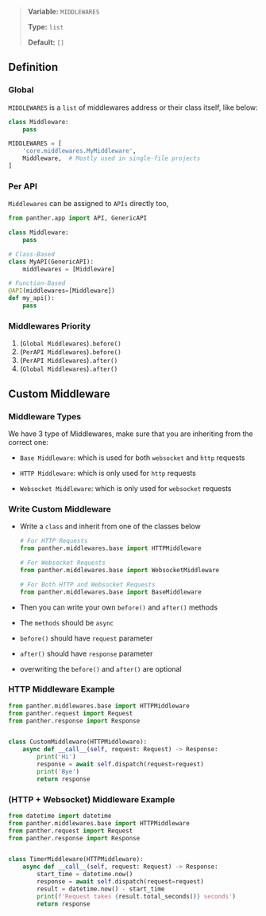 > <b>Variable:</b> `MIDDLEWARES` 
> 
> <b>Type:</b> `list` 
> 
> <b>Default:</b> `[]`


## Definition
### Global

`MIDDLEWARES` is a `list` of middlewares address or their class itself, like below:

```python
class Middleware:
    pass

MIDDLEWARES = [
    'core.middlewares.MyMiddleware', 
    Middleware,  # Mostly used in single-file projects
]
```

### Per API

`Middlewares` can be assigned to `APIs` directly too,


```python
from panther.app import API, GenericAPI

class Middleware:
    pass

# Class-Based
class MyAPI(GenericAPI):
    middlewares = [Middleware]

# Function-Based
@API(middlewares=[Middleware])
def my_api():
    pass
```

### Middlewares Priority

1. (`Global Middlewares`)`.before()`
2. (`PerAPI Middlewares`)`.before()`
3. (`PerAPI Middlewares`)`.after()`
4. (`Global Middlewares`)`.after()`


## Custom Middleware
### Middleware Types
  We have 3 type of Middlewares, make sure that you are inheriting from the correct one:

  - `Base Middleware`: which is used for both `websocket` and `http` requests 

  - `HTTP Middleware`: which is only used for `http` requests

  - `Websocket Middleware`: which is only used for `websocket` requests

### Write Custom Middleware
  - Write a `class` and inherit from one of the classes below
    ```python
    # For HTTP Requests
    from panther.middlewares.base import HTTPMiddleware
    
    # For Websocket Requests
    from panther.middlewares.base import WebsocketMiddleware
    
    # For Both HTTP and Websocket Requests
    from panther.middlewares.base import BaseMiddleware
    ```

  - Then you can write your own `before()` and `after()` methods
  - The `methods` should be `async`
  - `before()` should have `request` parameter
  - `after()` should have `response` parameter
  - overwriting the `before()` and `after()` are optional

### HTTP Middleware Example

```python
from panther.middlewares.base import HTTPMiddleware
from panther.request import Request
from panther.response import Response


class CustomMiddleware(HTTPMiddleware):
    async def __call__(self, request: Request) -> Response:
        print('Hi')
        response = await self.dispatch(request=request)
        print('Bye')
        return response
```

### (HTTP + Websocket) Middleware Example

```python
from datetime import datetime
from panther.middlewares.base import HTTPMiddleware
from panther.request import Request
from panther.response import Response


class TimerMiddleware(HTTPMiddleware):
    async def __call__(self, request: Request) -> Response:
        start_time = datetime.now()
        response = await self.dispatch(request=request)
        result = datetime.now() - start_time
        print(f'Request takes {result.total_seconds()} seconds')
        return response

```

